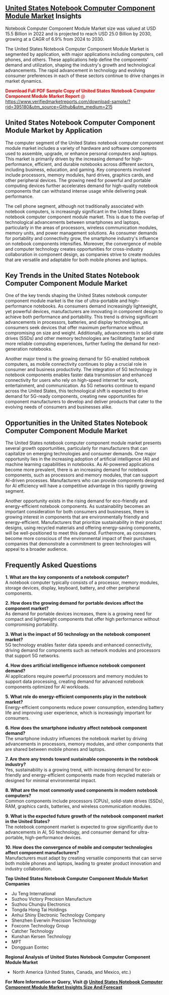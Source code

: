 <h2><a href="https://www.verifiedmarketreports.com/download-sample/?rid=395180&amp;utm_source=Github&amp;utm_medium=215" target="_blank">United States Notebook Computer Component Module Market</a> Insights</h2><p>Notebook Computer Component Module Market size was valued at USD 15.5 Billion in 2022 and is projected to reach USD 25.0 Billion by 2030, growing at a CAGR of 6.9% from 2024 to 2030.</p><p><p>The United States Notebook Computer Component Module Market is segmented by application, with major applications including computers, cell phones, and others. These applications help define the components' demand and utilization, shaping the industry's growth and technological advancements. The rapid advancement in technology and evolving consumer preferences in each of these sectors continue to drive changes in market dynamics.</p><p><p><span class=""><span style="color: #ff0000;"><strong>Download Full PDF Sample Copy of United States Notebook Computer Component Module Market Report</strong> @ </span><a href="https://www.verifiedmarketreports.com/download-sample/?rid=395180&amp;utm_source=Github&amp;utm_medium=215" target="_blank">https://www.verifiedmarketreports.com/download-sample/?rid=395180&amp;utm_source=Github&amp;utm_medium=215</a></span></p></p><h2>United States Notebook Computer Component Module Market by Application</h2><p>The computer segment of the United States notebook computer component module market includes a variety of hardware and software components used to assemble, upgrade, or enhance personal computers and laptops. This market is primarily driven by the increasing demand for high-performance, efficient, and durable notebooks across different sectors, including business, education, and gaming. Key components involved include processors, memory modules, hard drives, graphics cards, and other peripheral devices. The growing need for powerful and portable computing devices further accelerates demand for high-quality notebook components that can withstand intense usage while delivering peak performance.</p><p>The cell phone segment, although not traditionally associated with notebook computers, is increasingly significant in the United States notebook computer component module market. This is due to the overlap of technological advancements between smartphones and laptops, particularly in the areas of processors, wireless communication modules, memory units, and power management solutions. As consumer demands for portability and connectivity grow, the smartphone industry's influence on notebook components intensifies. Moreover, the convergence of mobile and computer technology creates opportunities for cross-industry collaboration in component design, as companies strive to create modules that are versatile and adaptable for both mobile phones and laptops.</p><h2>Key Trends in the United States Notebook Computer Component Module Market</h2><p>One of the key trends shaping the United States notebook computer component module market is the rise of ultra-portable and high-performance notebooks. As consumers demand increasingly lightweight, yet powerful devices, manufacturers are innovating in component design to achieve both performance and portability. This trend is driving significant advancements in processors, batteries, and display technologies, as consumers seek devices that offer maximum performance without compromising on size and weight. Additionally, advancements in solid-state drives (SSDs) and other memory technologies are facilitating faster and more reliable computing experiences, further fueling the demand for next-generation notebooks.</p><p>Another major trend is the growing demand for 5G-enabled notebook computers, as mobile connectivity continues to play a crucial role in consumer and business productivity. The integration of 5G technology in notebook components enables faster data transmission and enhanced connectivity for users who rely on high-speed internet for work, entertainment, and communication. As 5G networks continue to expand across the United States, this technological shift is expected to drive demand for 5G-ready components, creating new opportunities for component manufacturers to develop and deliver products that cater to the evolving needs of consumers and businesses alike.</p><h2>Opportunities in the United States Notebook Computer Component Module Market</h2><p>The United States notebook computer component module market presents several growth opportunities, particularly for manufacturers that can capitalize on emerging technologies and consumer demands. One major opportunity lies in the increasing adoption of artificial intelligence (AI) and machine learning capabilities in notebooks. As AI-powered applications become more prevalent, there is an increasing demand for notebook components, such as processors and memory modules, that can support AI-driven processes. Manufacturers who can provide components designed for AI efficiency will have a competitive advantage in this rapidly growing segment.</p><p>Another opportunity exists in the rising demand for eco-friendly and energy-efficient notebook components. As sustainability becomes an important consideration for both consumers and businesses, there is growing interest in components that are environmentally friendly and energy-efficient. Manufacturers that prioritize sustainability in their product designs, using recycled materials and offering energy-saving components, will be well-positioned to meet this demand. Furthermore, as consumers become more conscious of the environmental impact of their purchases, companies that demonstrate a commitment to green technologies will appeal to a broader audience.</p><h2>Frequently Asked Questions</h2><p><strong>1. What are the key components of a notebook computer?</strong><br> A notebook computer typically consists of a processor, memory modules, storage devices, display, keyboard, battery, and other peripheral components.</p><p><strong>2. How does the growing demand for portable devices affect the component market?</strong><br> As demand for portable devices increases, there is a growing need for compact and lightweight components that offer high performance without compromising portability.</p><p><strong>3. What is the impact of 5G technology on the notebook component market?</strong><br> 5G technology enables faster data speeds and enhanced connectivity, driving demand for components such as network modules and processors that support 5G networks.</p><p><strong>4. How does artificial intelligence influence notebook component demand?</strong><br> AI applications require powerful processors and memory modules to support data processing, creating demand for advanced notebook components optimized for AI workloads.</p><p><strong>5. What role do energy-efficient components play in the notebook market?</strong><br> Energy-efficient components reduce power consumption, extending battery life and improving user experience, which is increasingly important for consumers.</p><p><strong>6. How does the smartphone industry affect notebook component demand?</strong><br> The smartphone industry influences the notebook market by driving advancements in processors, memory modules, and other components that are shared between mobile phones and laptops.</p><p><strong>7. Are there any trends toward sustainable components in the notebook industry?</strong><br> Yes, sustainability is a growing trend, with increasing demand for eco-friendly and energy-efficient components made from recycled materials or designed for minimal environmental impact.</p><p><strong>8. What are the most commonly used components in modern notebook computers?</strong><br> Common components include processors (CPUs), solid-state drives (SSDs), RAM, graphics cards, batteries, and wireless communication modules.</p><p><strong>9. What is the expected future growth of the notebook component market in the United States?</strong><br> The notebook component market is expected to grow significantly due to advancements in AI, 5G technology, and consumer demand for ultra-portable, high-performance devices.</p><p><strong>10. How does the convergence of mobile and computer technologies affect component manufacturers?</strong><br> Manufacturers must adapt by creating versatile components that can serve both mobile phones and laptops, leading to greater product innovation and industry collaboration.</p></p><p><strong>Top United States Notebook Computer Component Module Market Companies</strong></p><div data-test-id=""><p><li>Ju Teng International</li><li> Suzhou Victory Precision Manufacture</li><li> Suzhou Chunqiu Electronics</li><li> Tongda Hong Tai Holdings</li><li> Anhui Shiny Electronic Technology Company</li><li> Shenzhen Everwin Precision Technology</li><li> Foxconn Technology Group</li><li> Catcher Technology</li><li> Kunshan Kersen Technology</li><li> MPT</li><li> Dongguan Eontec</li></p><div><strong>Regional Analysis of&nbsp;United States Notebook Computer Component Module Market</strong></div><ul><li dir="ltr"><p dir="ltr">North America&nbsp;(United States, Canada, and Mexico, etc.)</p></li></ul><p><strong>For More Information or Query, Visit @&nbsp;</strong><strong><a href="https://www.verifiedmarketreports.com/product/notebook-computer-component-module-market/?utm_source=Github&amp;utm_medium=215" target="_blank">United States Notebook Computer Component Module Market Insights Size And Forecast</a></strong></p></div>
